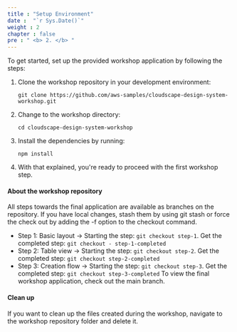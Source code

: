 ```yaml
---
title : "Setup Environment"
date :  "`r Sys.Date()`" 
weight : 2 
chapter : false
pre : " <b> 2. </b> "
---
```


To get started, set up the provided workshop application by following the steps:

1. Clone the workshop repository  in your development environment:
    ````
    git clone https://github.com/aws-samples/cloudscape-design-system-workshop.git

    ````
2. Change to the workshop directory:
    ````
    cd cloudscape-design-system-workshop
    ````
3. Install the dependencies by running:
    ```
    npm install
    ```
4. With that explained, you're ready to proceed with the first workshop step.

#### About the workshop repository
All steps towards the final application are available as branches on the repository. If you have local changes, stash them by using git stash or force the check out by adding the -f option to the checkout command.
  - Step 1: Basic layout → Starting the step: ```git checkout step-1```. Get the completed step: ```git checkout - step-1-completed```
  - Step 2: Table view → Starting the step: ```git checkout step-2```. Get the completed step: ```git checkout step-2-completed```
  - Step 3: Creation flow → Starting the step: ```git checkout step-3```. Get the completed step: ```git checkout step-3-completed```
To view the final workshop application, check out the main branch.

#### Clean up
If you want to clean up the files created during the workshop, navigate to the workshop repository folder and delete it.